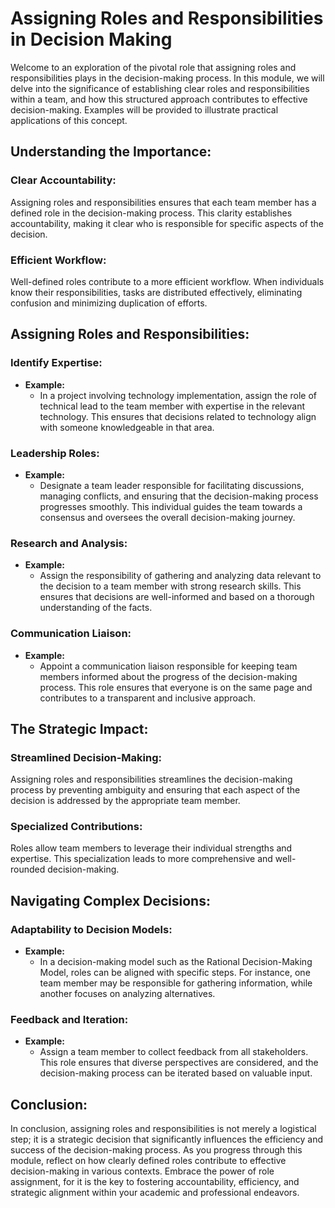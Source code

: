 # Assigning Roles and Responsibilities in Decision Making

Welcome to an exploration of the pivotal role that assigning roles and responsibilities plays in the decision-making process. In this module, we will delve into the significance of establishing clear roles and responsibilities within a team, and how this structured approach contributes to effective decision-making. Examples will be provided to illustrate practical applications of this concept.

## **Understanding the Importance:**

### **Clear Accountability:**
Assigning roles and responsibilities ensures that each team member has a defined role in the decision-making process. This clarity establishes accountability, making it clear who is responsible for specific aspects of the decision.

### **Efficient Workflow:**
Well-defined roles contribute to a more efficient workflow. When individuals know their responsibilities, tasks are distributed effectively, eliminating confusion and minimizing duplication of efforts.

## **Assigning Roles and Responsibilities:**

### **Identify Expertise:**
- **Example:**
  - In a project involving technology implementation, assign the role of technical lead to the team member with expertise in the relevant technology. This ensures that decisions related to technology align with someone knowledgeable in that area.

### **Leadership Roles:**
- **Example:**
  - Designate a team leader responsible for facilitating discussions, managing conflicts, and ensuring that the decision-making process progresses smoothly. This individual guides the team towards a consensus and oversees the overall decision-making journey.

### **Research and Analysis:**
- **Example:**
  - Assign the responsibility of gathering and analyzing data relevant to the decision to a team member with strong research skills. This ensures that decisions are well-informed and based on a thorough understanding of the facts.

### **Communication Liaison:**
- **Example:**
  - Appoint a communication liaison responsible for keeping team members informed about the progress of the decision-making process. This role ensures that everyone is on the same page and contributes to a transparent and inclusive approach.

## **The Strategic Impact:**

### **Streamlined Decision-Making:**
Assigning roles and responsibilities streamlines the decision-making process by preventing ambiguity and ensuring that each aspect of the decision is addressed by the appropriate team member.

### **Specialized Contributions:**
Roles allow team members to leverage their individual strengths and expertise. This specialization leads to more comprehensive and well-rounded decision-making.

## **Navigating Complex Decisions:**

### **Adaptability to Decision Models:**
- **Example:**
  - In a decision-making model such as the Rational Decision-Making Model, roles can be aligned with specific steps. For instance, one team member may be responsible for gathering information, while another focuses on analyzing alternatives.

### **Feedback and Iteration:**
- **Example:**
  - Assign a team member to collect feedback from all stakeholders. This role ensures that diverse perspectives are considered, and the decision-making process can be iterated based on valuable input.

## **Conclusion:**

In conclusion, assigning roles and responsibilities is not merely a logistical step; it is a strategic decision that significantly influences the efficiency and success of the decision-making process. As you progress through this module, reflect on how clearly defined roles contribute to effective decision-making in various contexts. Embrace the power of role assignment, for it is the key to fostering accountability, efficiency, and strategic alignment within your academic and professional endeavors.
